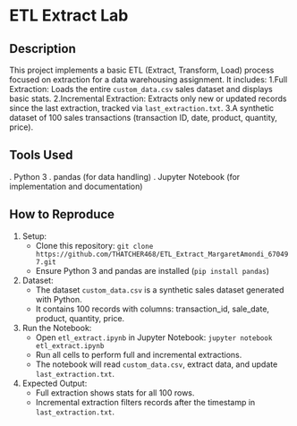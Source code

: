 # ETL Extract Lab

## Description
This project implements a basic ETL (Extract, Transform, Load) process focused on extraction for a data warehousing assignment. It includes:
1.Full Extraction: Loads the entire `custom_data.csv` sales dataset and displays basic stats.
2.Incremental Extraction: Extracts only new or updated records since the last extraction, tracked via `last_extraction.txt`.
3.A synthetic dataset of 100 sales transactions (transaction ID, date, product, quantity, price).

## Tools Used
. Python 3
. pandas (for data handling)
. Jupyter Notebook (for implementation and documentation)

## How to Reproduce
1. Setup:
   - Clone this repository: `git clone https://github.com/THATCHER468/ETL_Extract_MargaretAmondi_670497.git`
   - Ensure Python 3 and pandas are installed (`pip install pandas`)
2. Dataset:
   - The dataset `custom_data.csv` is a synthetic sales dataset generated with Python.
   - It contains 100 records with columns: transaction_id, sale_date, product, quantity, price.
3. Run the Notebook:
   - Open `etl_extract.ipynb` in Jupyter Notebook: `jupyter notebook etl_extract.ipynb`
   - Run all cells to perform full and incremental extractions.
   - The notebook will read `custom_data.csv`, extract data, and update `last_extraction.txt`.
4. Expected Output:
   - Full extraction shows stats for all 100 rows.
   - Incremental extraction filters records after the timestamp in `last_extraction.txt`.

